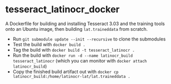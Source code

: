 tesseract_latinocr_docker
=========================

A Dockerfile for building and installing Tesseract 3.03 and the training tools onto an Ubuntu image, then building `lat.traineddata` from scratch.

* Run `git submodule update --init --recursive` to clone the submodules
* Test the build with `docker build .`
* Tag the build with `docker build -t tesseract_latinocr .`
* Run the build with `docker run -d --name latinocr_build tesseract_latinocr` (which you can monitor with `docker attach latinocr_build`)
* Copy the finished build artifact out with `docker cp latinocr_build:/home/latinocr-lat/lat.traineddata .`

